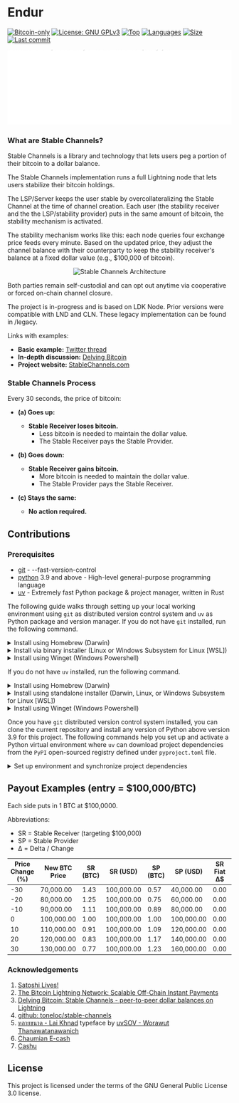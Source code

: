 # Endur

[![Bitcoin-only](https://img.shields.io/badge/bitcoin-only-FF9900?logo=bitcoin)](https://twentyone.world)
[![License: GNU GPLv3](https://img.shields.io/badge/License-GNU%20GPLv3-yellow.svg)](https://github.com/krutt/endur/blob/master/LICENSE)
[![Top](https://img.shields.io/github/languages/top/krutt/endur)](https://github.com/krutt/endur)
[![Languages](https://img.shields.io/github/languages/count/krutt/smatt)](https://github.com/krutt/endur)
[![Size](https://img.shields.io/github/repo-size/krutt/endur)](https://github.com/krutt/smatt)
[![Last commit](https://img.shields.io/github/last-commit/krutt/endur/master)](https://github.com/krutt/endur)

[![Endur banner](https://github.com/krutt/endur/blob/master/static/endur-banner.svg)](static/endur-banner.svg)

### What are Stable Channels?

Stable Channels is a library and technology that lets users peg a portion of their bitcoin to a dollar balance. 

The Stable Channels implementation runs a full Lightning node that lets users stabilize their bitcoin holdings. 

The LSP/Server keeps the user stable by overcollateralizing the Stable Channel at the time of channel creation. Each user (the stability receiver and the the LSP/stability provider) puts in the same amount of bitcoin, the stability mechanism is activated. 

The stability mechanism works like this: each node queries four exchange price feeds every minute. Based on the updated price, they adjust the channel balance with their counterparty to keep the stability receiver's balance at a fixed dollar value (e.g., $100,000 of bitcoin).

<p align="center">
  <img src="./sc.gif" alt="Stable Channels Architecture" width="700"/>
</p>

Both parties remain self-custodial and can opt out anytime via cooperative or forced on-chain channel closure. 

The project is in-progress and is based on LDK Node. Prior versions were compatible with LND and CLN. These legacy implementation can be found in /legacy. 

Links with examples:
- **Basic example:** [Twitter thread](https://x.com/tonklaus/status/1729567459579945017)
- **In-depth discussion:** [Delving Bitcoin](https://delvingbitcoin.org/t/stable-channels-peer-to-peer-dollar-balances-on-lightning)
- **Project website:** [StableChannels.com](https://www.stablechannels.com)


### Stable Channels Process

Every 30 seconds, the price of bitcoin:

- **(a) Goes up:**
  - **Stable Receiver loses bitcoin.**
    - Less bitcoin is needed to maintain the dollar value.
    - The Stable Receiver pays the Stable Provider.
  
- **(b) Goes down:**
  - **Stable Receiver gains bitcoin.**
    - More bitcoin is needed to maintain the dollar value.
    - The Stable Provider pays the Stable Receiver.
  
- **(c) Stays the same:**
  - **No action required.**

## Contributions

### Prerequisites

* [git](https://git-scm.com/) - --fast-version-control
* [python](https://www.python.org) 3.9 and above - High-level general-purpose programming language
* [uv](https://docs.astral.sh/uv) - Extremely fast Python package & project manager, written in Rust

The following guide walks through setting up your local working environment using `git`
as distributed version control system and `uv` as Python package and version manager.
If you do not have `git` installed, run the following command.

<details>
  <summary> Install using Homebrew (Darwin) </summary>
  
  ```bash
  brew install git
  ```
</details>

<details>
  <summary> Install via binary installer (Linux or Windows Subsystem for Linux [WSL]) </summary>
  
  * Debian-based package management
  ```bash
  sudo apt install git-all
  ```

  * Fedora-based package management
  ```bash
  sudo dnf install git-all
  ```
</details>

<details>
  <summary> Install using Winget (Windows Powershell) </summary>
  
  ```bash
  winget install --id Git.Git -e --source winget
  ```
</details>

If you do not have `uv` installed, run the following command.

<details>
  <summary> Install using Homebrew (Darwin) </summary>

  ```bash
  brew install uv
  ```
</details>

<details>
  <summary>
    Install using standalone installer (Darwin, Linux, or Windows Subsystem for Linux [WSL])
  </summary>

  ```bash
  curl -LsSf https://astral.sh/uv/install.sh | sh
  ```
</details>

<details>
  <summary> Install using Winget (Windows Powershell) </summary>

  ```bash
  winget install --id=astral-sh.uv -e
  ```
</details>

Once you have `git` distributed version control system installed, you can
clone the current repository and  install any version of Python above version
3.9 for this project. The following commands help you set up and activate a
Python virtual environment where `uv` can download project dependencies from the `PyPI`
open-sourced registry defined under `pyproject.toml` file.

<details>
  <summary> Set up environment and synchronize project dependencies </summary>

  ```bash
  git clone git@github.com:krutt/endur.git
  cd endur
  uv venv --python 3.9.6
  source .venv/bin/activate
  uv sync --dev
  ```
</details>

## Payout Examples (entry = $100,000/BTC)

Each side puts in 1 BTC at $100,0000.

Abbreviations:
- SR = Stable Receiver (targeting $100,000)
- SP = Stable Provider
- Δ = Delta / Change

| Price Change (%) | New BTC Price | SR (BTC) | SR (USD) | SP (BTC) | SP (USD) | SR Fiat Δ$ | SR BTC Δ | SR Fiat Δ% | SR BTC Δ% | SP Fiat Δ$ | SP BTC Δ | SP Fiat Δ% | SP BTC Δ% |
|------------------|---------------|----------|----------|----------|----------|------------|----------|------------|-----------|------------|----------|------------|-----------|
| -30              | 70,000.00     | 1.43     | 100,000.00| 0.57    | 40,000.00| 0.00       | +0.43    | 0%         | +42.86%   | -60,000.00 | -0.43    | -60.00%    | -42.86%   |
| -20              | 80,000.00     | 1.25     | 100,000.00| 0.75    | 60,000.00| 0.00       | +0.25    | 0%         | +25.00%   | -40,000.00 | -0.25    | -40.00%    | -25.00%   |
| -10              | 90,000.00     | 1.11     | 100,000.00| 0.89    | 80,000.00| 0.00       | +0.11    | 0%         | +11.11%   | -20,000.00 | -0.11    | -20.00%    | -11.11%   |
| 0                | 100,000.00    | 1.00     | 100,000.00| 1.00    | 100,000.00| 0.00      | 0.00     | 0%         | 0%        | 0.00       | 0.00     | 0%         | 0%        |
| 10               | 110,000.00    | 0.91     | 100,000.00| 1.09    | 120,000.00| 0.00      | -0.09    | 0%         | -9.09%    | +20,000.00 | +0.09    | +20.00%    | +9.09%    |
| 20               | 120,000.00    | 0.83     | 100,000.00| 1.17    | 140,000.00| 0.00      | -0.17    | 0%         | -16.67%   | +40,000.00 | +0.17    | +40.00%    | +16.67%   |
| 30               | 130,000.00    | 0.77     | 100,000.00| 1.23    | 160,000.00| 0.00      | -0.23    | 0%         | -23.08%   | +60,000.00 | +0.23    | +60.00%    | +23.08%   |

### Acknowledgements

1. [Satoshi Lives!](https://github.com/bitcoin/bitcoin)
2. [The Bitcoin Lightning Network: Scalable Off-Chain Instant Payments](https://lightning.network/lightning-network-paper.pdf)
3. [Delving Bitcoin: Stable Channels - peer-to-peer dollar balances on Lightning](https://delvingbitcoin.org/t/stable-channels-peer-to-peer-dollar-balances-on-lightning/875)
4. [github: toneloc/stable-channels](https://github.com/toneloc/stable-channels) 
5. [หลายขนาด - Lai Khnad](https://www.f0nt.com/release/sov-laikhnad) typeface
  by [uvSOV - Worawut Thanawatanawanich](https://fb.com/worawut.thanawatanawanich)
6. [Chaumian E-cash](...)
7. [Cashu](...)

## License

This project is licensed under the terms of the GNU General Public License 3.0 license.
